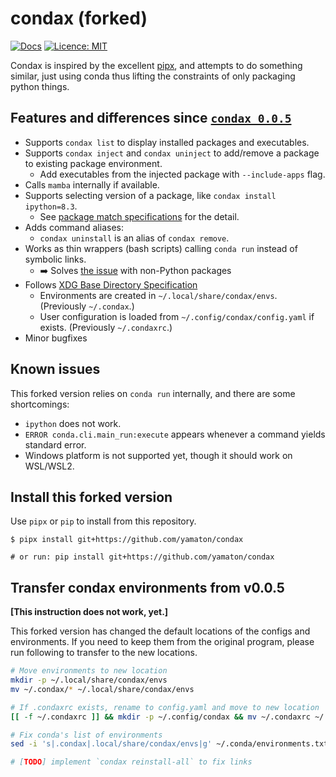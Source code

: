 # condax (forked)

[![Docs](https://img.shields.io/badge/docs-mkdocs-informational)](https://mariusvniekerk.github.com/condax)
[![Licence: MIT](https://img.shields.io/github/license/mariusvniekerk/condax)](https://github.com/mariusvniekerk/condax/blob/master/LICENSE-MIT)

Condax is inspired by the excellent [pipx](https://github.com/pipxproject/pipx), and attempts to do something similar, just using conda thus lifting the constraints of only packaging python things.


## Features and differences since [`condax 0.0.5`](https://github.com/mariusvniekerk/condax/)

- Supports `condax list` to display installed packages and executables.
- Supports `condax inject` and `condax uninject` to add/remove a package to existing package environment.
    - Add executables from the injected package with `--include-apps` flag.
- Calls `mamba` internally if available.
- Supports selecting version of a package, like `condax install ipython=8.3`.
    - See [package match specifications](https://docs.conda.io/projects/conda/en/latest/user-guide/concepts/pkg-specs.html#package-match-specifications) for the detail.
- Adds command aliases:
    - `condax uninstall` is an alias of `condax remove`.
- Works as thin wrappers (bash scripts) calling `conda run` instead of symbolic links.
    - ➡️ Solves [the issue](https://github.com/mariusvniekerk/condax/issues/13) with non-Python packages
- Follows [XDG Base Directory Specification](https://stackoverflow.com/questions/1024114/location-of-ini-config-files-in-linux-unix)
    - Environments are created in `~/.local/share/condax/envs`. (Previously `~/.condax`.)
    - User configuration is loaded from `~/.config/condax/config.yaml` if exists. (Previously `~/.condaxrc`.)
- Minor bugfixes


## Known issues

This forked version relies on `conda run` internally, and there are some shortcomings:

- `ipython` does not work.
- `ERROR conda.cli.main_run:execute` appears whenever a command yields standard error.
- Windows platform is not supported yet, though it should work on WSL/WSL2.


## Install this forked version

Use `pipx` or `pip` to install from this repository.

```
$ pipx install git+https://github.com/yamaton/condax

# or run: pip install git+https://github.com/yamaton/condax
```

## Transfer condax environments from v0.0.5

**[This instruction does not work, yet.]**

This forked version has changed the default locations of the configs and environments. If you need to keep them from the original program, please run following to transfer to the new locations.

```bash
# Move environments to new location
mkdir -p ~/.local/share/condax/envs
mv ~/.condax/* ~/.local/share/condax/envs

# If .condaxrc exists, rename to config.yaml and move to new location
[[ -f ~/.condaxrc ]] && mkdir -p ~/.config/condax && mv ~/.condaxrc ~/.config/condax/config.yaml

# Fix conda's list of environments
sed -i 's|.condax|.local/share/condax/envs|g' ~/.conda/environments.txt

# [TODO] implement `condax reinstall-all` to fix links
```
